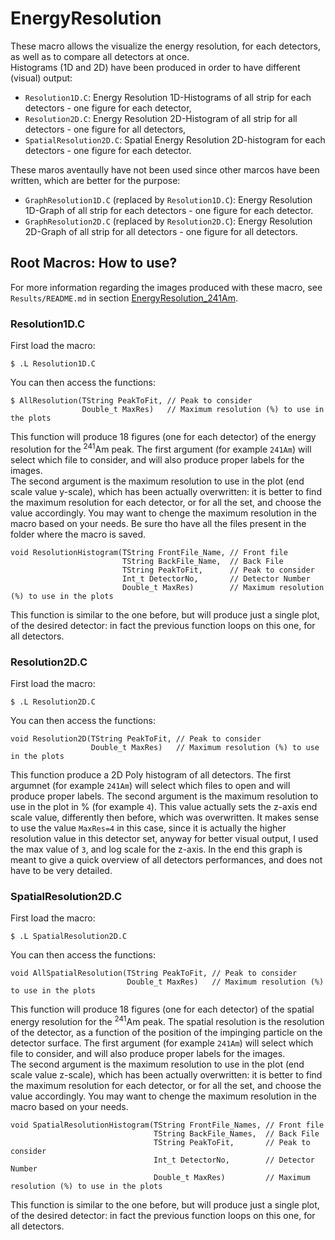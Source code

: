 # EnergyResolution
These macro allows the visualize the energy resolution, for each detectors, as well as to compare all detectors at once.  
Histograms (1D and 2D) have been produced in order to have different (visual) output:
- `Resolution1D.C`: Energy Resolution 1D-Histograms of all strip for each detectors - one figure for each detector, 
- `Resolution2D.C`: Energy Resolution 2D-Histogram of all strip for all detectors - one figure for all detectors, 
- `SpatialResolution2D.C`: Spatial Energy Resolution 2D-histogram for each detectors - one figure for each detector.  

These maros aventaully have not been used since other marcos have been written, which are better for the purpose:
- `GraphResolution1D.C` (replaced by `Resolution1D.C`): Energy Resolution 1D-Graph of all strip for each detectors - one figure for each detector.
- `GraphResolution2D.C` (replaced by `Resolution2D.C`): Energy Resolution 2D-Graph of all strip for all detectors  - one figure for all detectors.

## Root Macros: How to use?
For more information regarding the images produced with these macro, see `Results/README.md` in section [EnergyResolution_241Am](https://github.com/fracassetti-stf/DSSSDTest/tree/main/Results#energyresolution_241).

### Resolution1D.C
First load the macro:
```
$ .L Resolution1D.C
```
You can then access the functions: 
```
$ AllResolution(TString PeakToFit, // Peak to consider
                Double_t MaxRes)   // Maximum resolution (%) to use in the plots
```
This function will produce 18 figures (one for each detector) of the energy resolution for the <sup>241</sup>Am peak.
The first argument (for example `241Am`) will select which file to consider, and will also produce proper labels for the images.  
The second argument is the maximum resolution to use in the plot (end scale value y-scale), which has been actually overwritten: it is better to find the maximum resolution for each detector, or for all the set, and choose the value accordingly. You may want to chenge the maximum resolution in the macro based on your needs.
Be sure tho have all the files present in the folder where the macro is saved.  

```
void ResolutionHistogram(TString FrontFile_Name, // Front file
                         TString BackFile_Name,  // Back File
                         TString PeakToFit,      // Peak to consider
                         Int_t DetectorNo,       // Detector Number
                         Double_t MaxRes)        // Maximum resolution (%) to use in the plots
```
This function is similar to the one before, but will produce just a single plot, of the desired detector: in fact the previous function loops on this one, for all detectors.

### Resolution2D.C
First load the macro:
```
$ .L Resolution2D.C
```
You can then access the functions: 
```
void Resolution2D(TString PeakToFit, // Peak to consider
                  Double_t MaxRes)   // Maximum resolution (%) to use in the plots
```
This function produce a 2D Poly histogram of all detectors.
The first argumnet (for example `241Am`) will select which files to open and will produce proper labels.
The second argument is the maximum resolution to use in the plot in % (for example `4`). This value actually sets the z-axis end scale value, differently then before, which was overwritten. It makes sense to use the value `MaxRes=4` in this case, since it is actually the higher resolution value in this detector set, anyway for better visual output, I used the max value of `3`, and log scale for the z-axis. In the end this graph is meant to give a quick overview of all detectors performances, and does not have to be very detailed.  

### SpatialResolution2D.C
First load the macro:
```
$ .L SpatialResolution2D.C
```
You can then access the functions: 
```
void AllSpatialResolution(TString PeakToFit, // Peak to consider
                          Double_t MaxRes)   // Maximum resolution (%) to use in the plots
```
This function will produce 18 figures (one for each detector) of the spatial energy resolution for the <sup>241</sup>Am peak. The spatial resolution is the resolution of the detector, as a function of the position of the impinging particle on the detector surface.
The first argument (for example `241Am`) will select which file to consider, and will also produce proper labels for the images.  
The second argument is the maximum resolution to use in the plot (end scale value z-scale), which has been actually overwritten: it is better to find the maximum resolution for each detector, or for all the set, and choose the value accordingly. You may want to chenge the maximum resolution in the macro based on your needs.
  
```
void SpatialResolutionHistogram(TString FrontFile_Names, // Front file
                                TString BackFile_Names,  // Back File
                                TString PeakToFit,       // Peak to consider
                                Int_t DetectorNo,        // Detector Number
                                Double_t MaxRes)         // Maximum resolution (%) to use in the plots
```
This function is similar to the one before, but will produce just a single plot, of the desired detector: in fact the previous function loops on this one, for all detectors.
